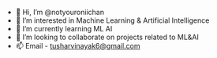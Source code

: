 - 👋 Hi, I’m @notyouroniichan
- 👀 I’m interested in Machine Learning & Artificial Intelligence
- 🌱 I’m currently learning ML AI
- 💞️ I’m looking to collaborate on projects related to ML&AI 
- 📫 Email - tusharvinayak6@gmail.com

<!---
notyouroniichan/notyouroniichan is a ✨ special ✨ repository because its `README.md` (this file) appears on your GitHub profile.
You can click the Preview link to take a look at your changes.
--->
